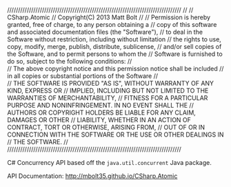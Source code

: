 ////////////////////////////////////////////////////////////////////////////////
//
//  CSharp.Atomic
//  Copyright(C) 2013 Matt Bolt
//
//  Permission is hereby granted, free of charge, to any person obtaining a 
//  copy of this software and associated documentation files (the "Software"), 
//  to deal in the Software without restriction, including without limitation 
//  the rights to use, copy, modify, merge, publish, distribute, sublicense, 
//  and/or sell copies of the Software, and to permit persons to whom the 
//  Software is furnished to do so, subject to the following conditions:
//  
//  The above copyright notice and this permission notice shall be included 
//  in all copies or substantial portions of the Software
//  
//  THE SOFTWARE IS PROVIDED "AS IS", WITHOUT WARRANTY OF ANY KIND, EXPRESS OR 
//  IMPLIED, INCLUDING BUT NOT LIMITED TO THE WARRANTIES OF MERCHANTABILITY, 
//  FITNESS FOR A PARTICULAR PURPOSE AND NONINFRINGEMENT. IN NO EVENT SHALL THE 
//  AUTHORS OR COPYRIGHT HOLDERS BE LIABLE FOR ANY CLAIM, DAMAGES OR OTHER 
//  LIABILITY, WHETHER IN AN ACTION OF CONTRACT, TORT OR OTHERWISE, ARISING FROM,
//  OUT OF OR IN CONNECTION WITH THE SOFTWARE OR THE USE OR OTHER DEALINGS IN 
//  THE SOFTWARE.
//
////////////////////////////////////////////////////////////////////////////////

C# Concurrency API based off the `java.util.concurrent` Java package. 

API Documentation: http://mbolt35.github.io/CSharp.Atomic
